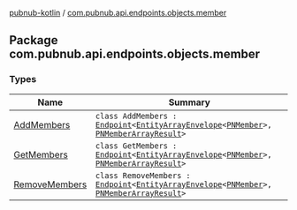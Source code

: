 [pubnub-kotlin](../index.md) / [com.pubnub.api.endpoints.objects.member](./index.md)

## Package com.pubnub.api.endpoints.objects.member

### Types

| Name | Summary |
|---|---|
| [AddMembers](-add-members/index.md) | `class AddMembers : `[`Endpoint`](../com.pubnub.api/-endpoint/index.md)`<`[`EntityArrayEnvelope`](../com.pubnub.api.models.server.objects_api/-entity-array-envelope/index.md)`<`[`PNMember`](../com.pubnub.api.models.consumer.objects.member/-p-n-member/index.md)`>, `[`PNMemberArrayResult`](../com.pubnub.api.models.consumer.objects.member/-p-n-member-array-result/index.md)`>` |
| [GetMembers](-get-members/index.md) | `class GetMembers : `[`Endpoint`](../com.pubnub.api/-endpoint/index.md)`<`[`EntityArrayEnvelope`](../com.pubnub.api.models.server.objects_api/-entity-array-envelope/index.md)`<`[`PNMember`](../com.pubnub.api.models.consumer.objects.member/-p-n-member/index.md)`>, `[`PNMemberArrayResult`](../com.pubnub.api.models.consumer.objects.member/-p-n-member-array-result/index.md)`>` |
| [RemoveMembers](-remove-members/index.md) | `class RemoveMembers : `[`Endpoint`](../com.pubnub.api/-endpoint/index.md)`<`[`EntityArrayEnvelope`](../com.pubnub.api.models.server.objects_api/-entity-array-envelope/index.md)`<`[`PNMember`](../com.pubnub.api.models.consumer.objects.member/-p-n-member/index.md)`>, `[`PNMemberArrayResult`](../com.pubnub.api.models.consumer.objects.member/-p-n-member-array-result/index.md)`>` |
